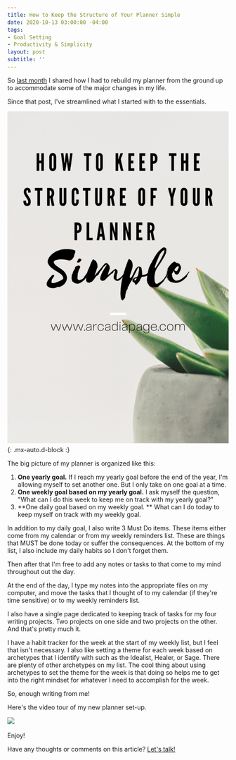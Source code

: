 ```yaml
---
title: How to Keep the Structure of Your Planner Simple
date: 2020-10-13 03:00:00 -04:00
tags:
- Goal Setting
- Productivity & Simplicity
layout: post
subtitle: ''
---
```


So [last month](https://arcadiapage.com/2020-09-19-how-to-build-a-planner-from-scratch/) I shared how I had to rebuild my planner from the ground up to accommodate some of the major changes in my life.

Since that post, I've streamlined what I started with to the essentials.

![](/uploads/simple-structure.png){: .mx-auto.d-block :}

The big picture of my planner is organized like this:

1. **One yearly goal.** If I reach my yearly goal before the end of the year, I'm allowing myself to set another one. But I only take on one goal at a time.
2. **One weekly goal based on my yearly goal.** I ask myself the question, "What can I do this week to keep me on track with my yearly goal?"
3. **One daily goal based on my weekly goal. ** What can I do today to keep myself on track with my weekly goal.

In addition to my daily goal, I also write 3 Must Do items. These items either come from my calendar or from my weekly reminders list. These are things that MUST be done today or suffer the consequences.  At the bottom of my list, I also include my daily habits so I don't forget them.

Then after that I'm free to add any notes or tasks to that come to my mind throughout out the day.

At the end of the day, I type my notes into the appropriate files on my computer, and move the tasks that I thought of to my calendar (if they're time sensitive) or to my weekly reminders list.

I also have a single page dedicated to keeping track of tasks for my four writing projects. Two projects on one side and two projects on the other. And that's pretty much it.

I have a habit tracker for the week at the start of my weekly list, but I feel that isn't necessary. I also like setting a theme for each week based on archetypes that I identify with such as the Idealist, Healer, or Sage. There are plenty of other archetypes on my list. The cool thing about using archetypes to set the theme for the week is that doing so helps me to get into the right mindset for whatever I need to accomplish for the week.

So, enough writing from me!

Here's the video tour of my new planner set-up.

[![](http://img.youtube.com/vi/-yXd7Z2pLDo/0.jpg)](http://www.youtube.com/watch?v=-yXd7Z2pLDo "Simple Planner Structure")

Enjoy! 

Have any thoughts or comments on this article? [Let's talk!](https://arcadiapage.com/talk/)